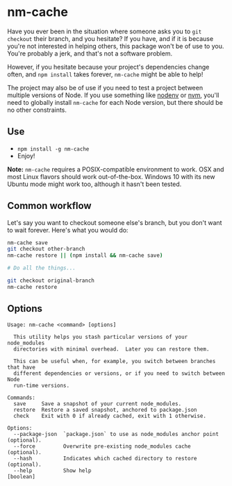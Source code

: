 # nm-cache

Have you ever been in the situation where someone asks you to `git checkout` their branch, and you hesitate?  If you have, and if it is because you're not interested in helping others, this package won't be of use to you.  You're probably a jerk, and that's not a software problem.

However, if you hesitate because your project's dependencies change often, and `npm install` takes forever, `nm-cache` might be able to help!

The project may also be of use if you need to test a project between multiple versions of Node.  If you use something like [nodenv](https://github.com/nodenv/nodenv) or [nvm](https://github.com/creationix/nvm), you'll need to globally install `nm-cache` for each Node version, but there should be no other constraints.


## Use

- `npm install -g nm-cache`
- Enjoy!

**Note:** `nm-cache` requires a POSIX-compatible environment to work.  OSX and most Linux flavors should work out-of-the-box.  Windows 10 with its new Ubuntu mode might work too, although it hasn't been tested.


## Common workflow

Let's say you want to checkout someone else's branch, but you don't want to wait forever.  Here's what you would do:

```bash
nm-cache save
git checkout other-branch
nm-cache restore || (npm install && nm-cache save)

# Do all the things...

git checkout original-branch
nm-cache restore
```


## Options

```
Usage: nm-cache <command> [options]

  This utility helps you stash particular versions of your node_modules
  directories with minimal overhead.  Later you can restore them.

  This can be useful when, for example, you switch between branches that have
  different dependencies or versions, or if you need to switch between Node
  run-time versions.

Commands:
  save     Save a snapshot of your current node_modules.
  restore  Restore a saved snapshot, anchored to package.json
  check    Exit with 0 if already cached, exit with 1 otherwise.

Options:
  --package-json  `package.json` to use as node_modules anchor point (optional).
  --force         Overwrite pre-existing node_modules cache (optional).
  --hash          Indicates which cached directory to restore (optional).
  --help          Show help                                            [boolean]
```
